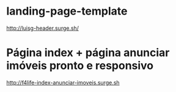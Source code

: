 # landing-page-template
http://luisg-header.surge.sh/

# Página index + página anunciar imóveis pronto e responsivo
http://f4life-index-anunciar-imoveis.surge.sh
